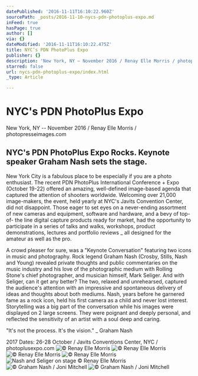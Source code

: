 ```yaml
---
datePublished: '2016-11-11T16:10:22.960Z'
sourcePath: _posts/2016-11-10-nycs-pdn-photoplus-expo.md
inFeed: true
hasPage: true
author: []
via: {}
dateModified: '2016-11-11T16:10:22.475Z'
title: NYC’s PDN PhotoPlus Expo
publisher: {}
description: 'New York, NY – November 2016 / Renay Elle Morris / photopresseimages.com'
starred: false
url: nycs-pdn-photoplus-expo/index.html
_type: Article

---
```

# NYC's PDN PhotoPlus Expo

New York, NY -- November 2016 / Renay Elle Morris / photopresseimages.com

## NYC's PDN PhotoPlus Expo Rocks. Keynote speaker Graham Nash sets the stage.

New York City is a fabulous place to be especially if you are a photo enthusiast. The recent PDN PhotoPlus International Conference + Expo (October 19-22) offered an amazing, well-defined image-based agenda that captured the attention of shooters worldwide. Welcoming over 21,000 image-makers, the event, held yearly at NYC's Javits Convention Center, did not disappoint. Those eager to set eyes on a never-ending assortment of new cameras and equipment, software and hardware, and a bevy of top-of- the line digital capture products ready for market, had the opportunity to participate in a series of talks and walks, workshops, product demonstrations, lectures and portfolio reviews \_ all designed for the amateur as well as the pro.

A crowd pleaser for sure, was a "Keynote Conversation" featuring two icons in music and photography. Rock legend Graham Nash (Crosby, Stills, Nash and Young) revealed private thoughts and public commentaries on the music industry and his love of the photographic medium with Rolling Stone's chief photographer, and musician himself, Mark Seliger. And with Seliger, can it get any better? The two, relaxed and unrehearsed, captured the audience's attention with an impressive and spontaneous delivery of ideas and thoughts about both mediums. Nash, years before he garnered fame as a rock icon, held his first camera as a child and never lost interest. Storytelling was a big part of the conversation while his images were displayed on 2 large screens. They were poignant and deeply personal, and reflected the sensitivity of an artist with a soul deep and caring.

"It's not the process. It's the vision." \_ Graham Nash

2017 Dates: 26-28 October / Javits Conventions Center, NYC / photoplusexpo.com
![© Renay Elle Morris](https://the-grid-user-content.s3-us-west-2.amazonaws.com/1be2dcde-b484-478a-b5e2-f3d60d4524e9.jpg)
![© Renay Elle Morris](https://the-grid-user-content.s3-us-west-2.amazonaws.com/d8811778-473a-418c-a6d8-5ce54f03e773.jpg)
![© Renay Elle Morris](https://the-grid-user-content.s3-us-west-2.amazonaws.com/664538bf-bffe-4f2a-9e09-d4a2a40c55b4.jpg)
![© Renay Elle Morris](https://the-grid-user-content.s3-us-west-2.amazonaws.com/790c76c8-97d3-4a32-a932-1963f0fd65a2.jpg)
![Nash and Seliger on stage © Renay Elle Morris ](https://the-grid-user-content.s3-us-west-2.amazonaws.com/63ed69f4-ab71-4257-bfb7-1cca2c901a6a.jpg)
![© Graham Nash / Joni Mitchell](https://the-grid-user-content.s3-us-west-2.amazonaws.com/ef8ee97d-6a97-403c-89e6-a936873f7f03.jpg)
![© Graham Nash / Joni Mitchell](https://the-grid-user-content.s3-us-west-2.amazonaws.com/b87394cb-96df-4085-ad73-48f998816304.jpg)